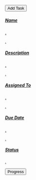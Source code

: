   <!DOCTYPE html lang=’en’>
  
  <button type="button" class="btn btn-primary">Add Task</button>

  <a href="#" class="list-group-item list-group-item-action">
    <div class="d-flex w-100 justify-content-between">
      <h5 class="mb-1">Name</h5>
    </div>
    <p class="mb-1">.</p>
    <small class="text-muted">.</small>
  </a>
  <a href="#" class="list-group-item list-group-item-action">
    <div class="d-flex w-100 justify-content-between">
      <h5 class="mb-1">Description</h5>
    </div>
    <p class="mb-1">.</p>
    <small class="text-muted">.</small>
  </a>
   <a href="#" class="list-group-item list-group-item-action">
    <div class="d-flex w-100 justify-content-between">
      <h5 class="mb-1">Assigned To</h5>
    </div>
    <p class="mb-1">.</p>
    <small class="text-muted">.</small>
  </a>
   <a href="#" class="list-group-item list-group-item-action">
    <div class="d-flex w-100 justify-content-between">
      <h5 class="mb-1">Due Date</h5>
    </div>
    <p class="mb-1">.</p>
    <small class="text-muted">.</small>
  </a>
   <a href="#" class="list-group-item list-group-item-action">
    <div class="d-flex w-100 justify-content-between">
      <h5 class="mb-1">Status</h5>
    </div>
    <p class="mb-1"></p>
    <small class="text-muted">.</small>
  </a>
  
  
  <button type="button" class="btn btn-info">Progress</button>

</div>
